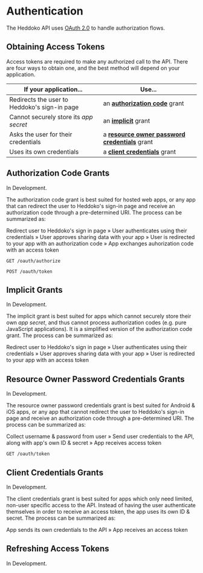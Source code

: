 # Authentication

The Heddoko API uses [OAuth 2.0](http://oauth.net/2/) to handle authorization flows.

## Obtaining Access Tokens

Access tokens are required to make any authorized call to the API. There are four ways to obtain one, and the best method will depend on your application.

If your application... | Use...
------ | --------------
Redirects the user to Heddoko's sign-in page | an **[authorization code](#authorization-code-grants)** grant
Cannot securely store its *app secret* | an **[implicit](#implicit-grants)** grant
Asks the user for their credentials | a **[resource owner password credentials](#resource-owner-password-credentials-grants)** grant
Uses its own credentials | a **[client credentials](#client-credentials-grants)** grant

## Authorization Code Grants

<aside class="warning">
In Development.
</aside>

The authorization code grant is best suited for hosted web apps, or any app that can redirect the user to Heddoko's sign-in page and receive an authorization code through a pre-determined URI. The process can be summarized as:

Redirect user to Heddoko's sign in page » User authenticates using their credentials » User approves sharing data with your app » User is redirected to your app with an authorization code » App exchanges auhorization code with an access token

`GET /oauth/authorize`



`POST /oauth/token`


## Implicit Grants

<aside class="warning">
In Development.
</aside>

The implicit grant is best suited for apps which cannot securely store their own *app secret*, and thus cannot process authorization codes (e.g. pure JavaScript applications). It is a simplified version of the authorization code grant. The process can be summarized as:

Redirect user to Heddoko's sign in page » User authenticates using their credentials » User approves sharing data with your app » User is redirected to your app with an access token

## Resource Owner Password Credentials Grants

<aside class="warning">
In Development.
</aside>

The resource owner password credentials grant is best suited for Android & iOS apps, or any app that cannot redirect the user to Heddoko's sign-in page and receive an authorization code through a pre-determined URI. The process can be summarized as:

Collect username & password from user » Send user credentials to the API, along with app's own ID & secret » App receives access token

`GET /oauth/token`

## Client Credentials Grants

<aside class="warning">
In Development.
</aside>

The client credentials grant is best suited for apps which only need limited, non-user specific access to the API. Instead of having the user authenticate themselves in order to receive an access token, the app uses its own ID & secret. The process can be summarized as:

App sends its own credentials to the API » App receives an access token

## Refreshing Access Tokens

<aside class="warning">
In Development.
</aside>
